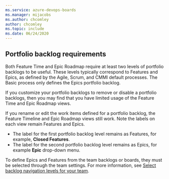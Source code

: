 ```yaml
---
ms.service: azure-devops-boards
ms.manager: mijacobs
ms.author: chcomley
author: chcomley
ms.topic: include
ms.date: 06/24/2020
---
```



<a id="portfolio-requirements"></a> 


## Portfolio backlog requirements 

Both Feature Time and Epic Roadmap require at least two levels of portfolio backlogs to be useful. These levels typically correspond to Features and Epics, as defined by the Agile, Scrum, and CMMI default  processes. The Basic process only defines the Epics portfolio backlog. 

If you customize your portfolio backlogs to remove or disable a portfolio backlogs, then you may find that you have limited usage of the Feature Time and Epic Roadmap views. 

If you rename or edit the work items defined for a portfolio backlog, the Feature Timeline and Epic Roadmap views still work. Note the labels on each view remain Features and Epics.  

- The label for the first portfolio backlog level  remains as Features, for example, **Closed Features**. 
- The label for the second portfolio backlog level remains as Epics, for example **Epic** drop-down menu.  

To define Epics and Features from the team backlogs or boards, they must be selected through the team settings. For more information, see [Select backlog navigation levels for your team](../../organizations/settings/select-backlog-navigation-levels.md).

